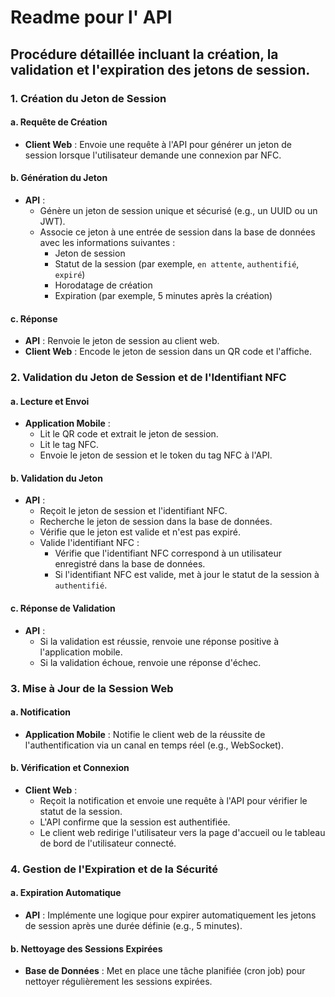 # Readme pour l' API 

## Procédure détaillée incluant la création, la validation et l'expiration des jetons de session.

### 1. Création du Jeton de Session

#### a. Requête de Création
- **Client Web** : Envoie une requête à l'API pour générer un jeton de session lorsque l'utilisateur demande une connexion par NFC.

#### b. Génération du Jeton
- **API** :
  - Génère un jeton de session unique et sécurisé (e.g., un UUID ou un JWT).
  - Associe ce jeton à une entrée de session dans la base de données avec les informations suivantes :
    - Jeton de session
    - Statut de la session (par exemple, `en attente`, `authentifié`, `expiré`)
    - Horodatage de création
    - Expiration (par exemple, 5 minutes après la création)

#### c. Réponse
- **API** : Renvoie le jeton de session au client web.
- **Client Web** : Encode le jeton de session dans un QR code et l'affiche.

### 2. Validation du Jeton de Session et de l'Identifiant NFC

#### a. Lecture et Envoi
- **Application Mobile** :
  - Lit le QR code et extrait le jeton de session.
  - Lit le tag NFC.
  - Envoie le jeton de session et le token du tag NFC à l'API.

#### b. Validation du Jeton
- **API** :
  - Reçoit le jeton de session et l'identifiant NFC.
  - Recherche le jeton de session dans la base de données.
  - Vérifie que le jeton est valide et n'est pas expiré.
  - Valide l'identifiant NFC :
    - Vérifie que l'identifiant NFC correspond à un utilisateur enregistré dans la base de données.
    - Si l'identifiant NFC est valide, met à jour le statut de la session à `authentifié`.

#### c. Réponse de Validation
- **API** :
  - Si la validation est réussie, renvoie une réponse positive à l'application mobile.
  - Si la validation échoue, renvoie une réponse d'échec.

### 3. Mise à Jour de la Session Web

#### a. Notification
- **Application Mobile** : Notifie le client web de la réussite de l'authentification via un canal en temps réel (e.g., WebSocket).

#### b. Vérification et Connexion
- **Client Web** :
  - Reçoit la notification et envoie une requête à l'API pour vérifier le statut de la session.
  - L'API confirme que la session est authentifiée.
  - Le client web redirige l'utilisateur vers la page d'accueil ou le tableau de bord de l'utilisateur connecté.

### 4. Gestion de l'Expiration et de la Sécurité

#### a. Expiration Automatique
- **API** : Implémente une logique pour expirer automatiquement les jetons de session après une durée définie (e.g., 5 minutes).

#### b. Nettoyage des Sessions Expirées
- **Base de Données** : Met en place une tâche planifiée (cron job) pour nettoyer régulièrement les sessions expirées.

